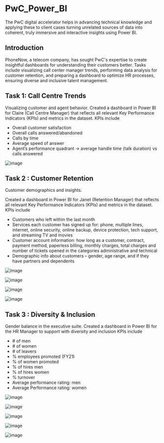 # PwC_Power_BI
The PwC digital accelerator helps in advancing technical knowledge and applying these to client cases turning unrelated sources of data into coherent, truly immersive and interactive insights using Power BI.

## Introduction
PhoneNow, a telecom company, has sought PwC's expertise to create insightful dashboards for understanding their customers better. Tasks include visualizing call center manager trends, performing data analysis for customer retention, and preparing a dashboard to optimize HR processes, ensuring diverse and inclusive talent management.

## Task 1: Call Centre Trends
Visualizing customer and agent behavior.
Created a dashboard in Power BI for Claire (Call Centre Manager) that reflects all relevant Key Performance Indicators (KPIs) and metrics in the dataset.
KPIs include
+	Overall customer satisfaction
+	Overall calls answered/abandoned
+	Calls by time
+	Average speed of answer
+	Agent’s performance quadrant -> average handle time (talk duration) vs calls answered

![image](https://github.com/vkquests/PwC_Power_BI/assets/126692346/88d98bc0-a82b-4e37-9e54-43f2583f6fb4)



## Task 2 : Customer Retention
Customer demographics and insights.

Created a dashboard in Power BI for Janet (Retention Manager) that reflects all relevant Key Performance Indicators (KPIs) and metrics in the dataset.
KPIs include
+	Customers who left within the last month 
+	Services each customer has signed up for: phone, multiple lines, internet, online security, online backup, device protection, tech support, and streaming TV and movies
+	Customer account information: how long as a customer, contract, payment method, paperless billing, monthly charges, total charges and number of tickets opened in the categories administrative and technical 
+	Demographic info about customers – gender, age range, and if they have partners and dependents

![image](https://github.com/vkquests/PwC_Power_BI/assets/126692346/574021f1-1426-4454-8db6-e21781a1977a)

![image](https://github.com/vkquests/PwC_Power_BI/assets/126692346/66987b34-05ba-465e-bbab-a7d933e6a4df)

![image](https://github.com/vkquests/PwC_Power_BI/assets/126692346/426c5081-c707-4e14-9f4b-b8ceff0a3f1e)

![image](https://github.com/vkquests/PwC_Power_BI/assets/126692346/e749db35-9b33-4ea6-ba3a-9171479cec8e)




## Task 3 : Diversity & Inclusion
Gender balance in the executive suite.
Created a dashboard in Power BI for the HR Manager to support with diversity and inclusion
KPIs include
+	\# of men
+	\# of women
+	\# of leavers
+	% employees promoted (FY21)
+	% of women promoted
+	% of hires men
+	% of hires women
+	% turnover 
+	Average performance rating: men
+	Average Performance rating: women

![image](https://github.com/vkquests/PwC_Power_BI/assets/126692346/01c31962-f504-4012-a44f-ba248a3cc636)

![image](https://github.com/vkquests/PwC_Power_BI/assets/126692346/582077c0-d371-4d9e-bbfe-054f6d8dd870)

![image](https://github.com/vkquests/PwC_Power_BI/assets/126692346/489a302a-e771-44c6-a89e-a7f5cac217d2)

![image](https://github.com/vkquests/PwC_Power_BI/assets/126692346/a3b5aecb-e8e7-42bd-b603-6185447baa76)

![image](https://github.com/vkquests/PwC_Power_BI/assets/126692346/fecda115-fa74-46ae-9989-136d8cc44a47)




